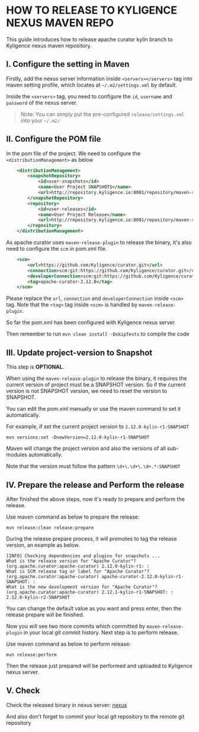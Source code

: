 # HOW TO RELEASE TO KYLIGENCE NEXUS MAVEN REPO

This guide introduces how to release apache curator kylin branch  to Kyligence nexus maven repository.

## I. Configure the setting in Maven

Firstly, add the nexus server information inside `<servers></servers>` tag into maven setting profile, which locates at `~/.m2/settings.xml` by default.

Inside the `<servers>` tag, you need to configure the `id`, `username` and `password` of the nexus server.

> Note: You can simply put the pre-configured `release/settings.xml` into your `~/.m2/`

## II. Configure the POM file 

In the pom file of the project. We need to configure the `<distributionManagement>` as below

```xml
    <distributionManagement>
        <snapshotRepository>
            <id>user-snapshots</id>
            <name>User Project SNAPSHOTS</name>
            <url>http://repository.kyligence.io:8081/repository/maven-snapshots/</url>
        </snapshotRepository>
        <repository>
            <id>user-releases</id>
            <name>User Project Release</name>
            <url>http://repository.kyligence.io:8081/repository/maven-releases/</url>
        </repository>
    </distributionManagement>
```

As apache curator uses `maven-release-plugin` to release the binary, it's also need to configure the `scm` in pom.xml file.

```xml
    <scm>
        <url>https://github.com/Kyligence/curator.git</url>
        <connection>scm:git:https://github.com/Kyligence/curator.git</connection>
        <developerConnection>scm:git:https://github.com/Kyligence/curator.git</developerConnection>
        <tag>apache-curator-2.12.0</tag>
    </scm>
```
Please replace the `url`, `connection` and `developerConnection` inside `<scm>` tag.
Note that the `<tag>` tag inside `<scm>` is handled by `maven-release-plugin`.

So far the pom.xml has been configured with Kyligence nexus server.

Then remember to run `mvn clean install -DskipTests` to compile the code

## III. Update project-version to Snapshot

This step is **OPTIONAL**.

When using the `maven-release-plugin` to release the binary, it requires the current version of project must be a SNAPSHOT version. So if the current version is not SNAPSHOT version, we need to reset the version to SNAPSHOT.

You can edit the pom.xml manually or use the maven command to set it automatically.

For example, if set the current project version to `2.12.0-kylin-r1-SNAPSHOT`
```shell
mvn versions:set -DnewVersion=2.12.0-kylin-r1-SNAPSHOT  
``` 
Maven will change the project version and also the versions of all sub-modules automatically.

Note that the version must follow the pattern `\d+\.\d+\.\d+.*-SNAPSHOT`

## IV. Prepare the release and Perform the release

After finished the above steps, now it's ready to prepare and perform the release.

Use maven command as below to prepare the release:

```shell
mvn release:clean release:prepare
```
During the release prepare process, it will promotes to tag the release version, an example as below.

```
[INFO] Checking dependencies and plugins for snapshots ...
What is the release version for "Apache Curator"? (org.apache.curator:apache-curator) 2.12.0-kylin-r1: : 
What is SCM release tag or label for "Apache Curator"? (org.apache.curator:apache-curator) apache-curator-2.12.0-kylin-r1-SNAPSHOT: :                     
What is the new development version for "Apache Curator"? (org.apache.curator:apache-curator) 2.12.1-kylin-r1-SNAPSHOT: : 2.12.0-kylin-r2-SNAPSHOT
```

You can change the default value as you want and press enter, then the release prepare will be finished.

Now you will see two more commits which committed by `maven-release-plugin` in your local git commit history. Next step is to perform release.

Use maven command as below to perform release:

```shell
mvn release:perform
```

Then the release just prepared will be performed and uploaded to Kyligence nexus server.

## V. Check

Check the released binary in nexus server: [nexus](http://repository.kyligence.io:8081/#browse/browse/assets)

And also don't forget to commit your local git repository to the remote git repository